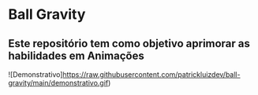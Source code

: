 # Ball Gravity
## Este repositório tem como objetivo aprimorar as habilidades em Animações


![Demonstrativo]https://raw.githubusercontent.com/patrickluizdev/ball-gravity/main/demonstrativo.gif)